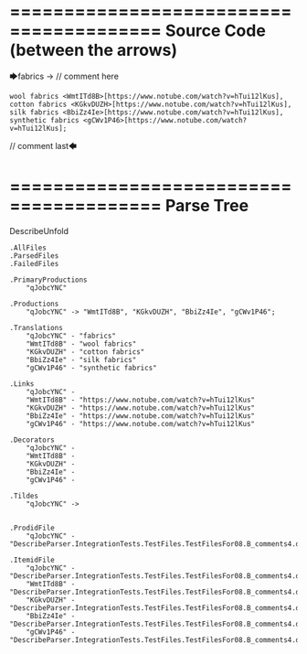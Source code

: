 ========================================
Source Code (between the arrows)
========================================

🡆fabrics <qJobcYNC> -> // comment here

    wool fabrics <WmtITd8B>[https://www.notube.com/watch?v=hTui12lKus],
    cotton fabrics <KGkvDUZH>[https://www.notube.com/watch?v=hTui12lKus],
    silk fabrics <BbiZz4Ie>[https://www.notube.com/watch?v=hTui12lKus],
    synthetic fabrics <gCWv1P46>[https://www.notube.com/watch?v=hTui12lKus];

// comment last🡄

========================================
Parse Tree
========================================
DescribeUnfold

    .AllFiles
    .ParsedFiles
    .FailedFiles

    .PrimaryProductions
        "qJobcYNC" 

    .Productions
        "qJobcYNC" -> "WmtITd8B", "KGkvDUZH", "BbiZz4Ie", "gCWv1P46";

    .Translations
        "qJobcYNC" - "fabrics"
        "WmtITd8B" - "wool fabrics"
        "KGkvDUZH" - "cotton fabrics"
        "BbiZz4Ie" - "silk fabrics"
        "gCWv1P46" - "synthetic fabrics"

    .Links
        "qJobcYNC" - 
        "WmtITd8B" - "https://www.notube.com/watch?v=hTui12lKus"
        "KGkvDUZH" - "https://www.notube.com/watch?v=hTui12lKus"
        "BbiZz4Ie" - "https://www.notube.com/watch?v=hTui12lKus"
        "gCWv1P46" - "https://www.notube.com/watch?v=hTui12lKus"

    .Decorators
        "qJobcYNC" - 
        "WmtITd8B" - 
        "KGkvDUZH" - 
        "BbiZz4Ie" - 
        "gCWv1P46" - 

    .Tildes
        "qJobcYNC" -> 


    .ProdidFile
        "qJobcYNC" - "DescribeParser.IntegrationTests.TestFiles.TestFilesFor08.B_comments4.ds"

    .ItemidFile
        "qJobcYNC" - "DescribeParser.IntegrationTests.TestFiles.TestFilesFor08.B_comments4.ds"
        "WmtITd8B" - "DescribeParser.IntegrationTests.TestFiles.TestFilesFor08.B_comments4.ds"
        "KGkvDUZH" - "DescribeParser.IntegrationTests.TestFiles.TestFilesFor08.B_comments4.ds"
        "BbiZz4Ie" - "DescribeParser.IntegrationTests.TestFiles.TestFilesFor08.B_comments4.ds"
        "gCWv1P46" - "DescribeParser.IntegrationTests.TestFiles.TestFilesFor08.B_comments4.ds"

